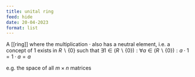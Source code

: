 ```yaml
---
title: unital ring
feed: hide
date: 20-04-2023
format: list
---
```



A [[ring]] where the multiplication $\cdot$ also has a neutral element, i.e. a concept of 1 exists in $R\backslash\{0\}$ such that $\exists 1\in (R\backslash\{0\}): \forall a\in (R\backslash\{0\}): a\cdot 1 = 1\cdot a = a$

e.g. the space of all $m\times n$ matrices